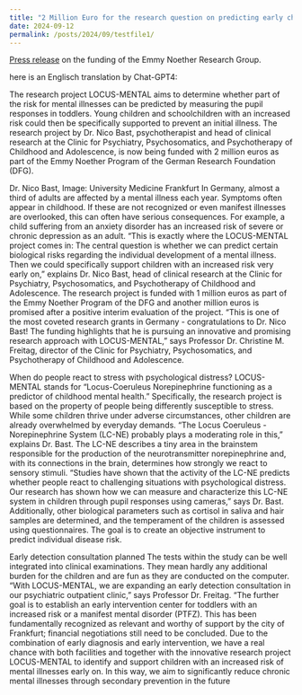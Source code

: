 ```yaml
---
title: "2 Million Euro for the research question on predicting early child mental health"
date: 2024-09-12
permalink: /posts/2024/09/testfile1/
---
```


[Press release](https://aktuelles.uni-frankfurt.de/forschung/2-mio-euro-fuer-die-frage-lassen-sich-psychische-erkrankungen-vorhersagen/) on the funding of the Emmy Noether Research Group.

here is an Englisch translation by Chat-GPT4:

The research project LOCUS-MENTAL aims to determine whether part of the risk for mental illnesses can be predicted by measuring the pupil responses in toddlers. Young children and schoolchildren with an increased risk could then be specifically supported to prevent an initial illness. The research project by Dr. Nico Bast, psychotherapist and head of clinical research at the Clinic for Psychiatry, Psychosomatics, and Psychotherapy of Childhood and Adolescence, is now being funded with 2 million euros as part of the Emmy Noether Program of the German Research Foundation (DFG).

Dr. Nico Bast, Image: University Medicine Frankfurt In Germany, almost a third of adults are affected by a mental illness each year. Symptoms often appear in childhood. If these are not recognized or even manifest illnesses are overlooked, this can often have serious consequences. For example, a child suffering from an anxiety disorder has an increased risk of severe or chronic depression as an adult. “This is exactly where the LOCUS-MENTAL project comes in: The central question is whether we can predict certain biological risks regarding the individual development of a mental illness. Then we could specifically support children with an increased risk very early on,” explains Dr. Nico Bast, head of clinical research at the Clinic for Psychiatry, Psychosomatics, and Psychotherapy of Childhood and Adolescence. The research project is funded with 1 million euros as part of the Emmy Noether Program of the DFG and another million euros is promised after a positive interim evaluation of the project. “This is one of the most coveted research grants in Germany - congratulations to Dr. Nico Bast! The funding highlights that he is pursuing an innovative and promising research approach with LOCUS-MENTAL,” says Professor Dr. Christine M. Freitag, director of the Clinic for Psychiatry, Psychosomatics, and Psychotherapy of Childhood and Adolescence.

When do people react to stress with psychological distress? LOCUS-MENTAL stands for “Locus-Coeruleus Norepinephrine functioning as a predictor of childhood mental health.” Specifically, the research project is based on the property of people being differently susceptible to stress. While some children thrive under adverse circumstances, other children are already overwhelmed by everyday demands. “The Locus Coeruleus - Norepinephrine System (LC-NE) probably plays a moderating role in this,” explains Dr. Bast. The LC-NE describes a tiny area in the brainstem responsible for the production of the neurotransmitter norepinephrine and, with its connections in the brain, determines how strongly we react to sensory stimuli. “Studies have shown that the activity of the LC-NE predicts whether people react to challenging situations with psychological distress. Our research has shown how we can measure and characterize this LC-NE system in children through pupil responses using cameras,” says Dr. Bast. Additionally, other biological parameters such as cortisol in saliva and hair samples are determined, and the temperament of the children is assessed using questionnaires. The goal is to create an objective instrument to predict individual disease risk.

Early detection consultation planned The tests within the study can be well integrated into clinical examinations. They mean hardly any additional burden for the children and are fun as they are conducted on the computer. “With LOCUS-MENTAL, we are expanding an early detection consultation in our psychiatric outpatient clinic,” says Professor Dr. Freitag. “The further goal is to establish an early intervention center for toddlers with an increased risk or a manifest mental disorder (PTFZ). This has been fundamentally recognized as relevant and worthy of support by the city of Frankfurt; financial negotiations still need to be concluded. Due to the combination of early diagnosis and early intervention, we have a real chance with both facilities and together with the innovative research project LOCUS-MENTAL to identify and support children with an increased risk of mental illnesses early on. In this way, we aim to significantly reduce chronic mental illnesses through secondary prevention in the future
